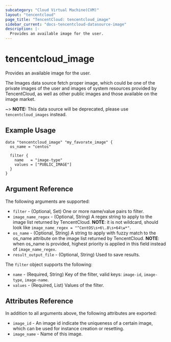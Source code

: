 ```yaml
---
subcategory: "Cloud Virtual Machine(CVM)"
layout: "tencentcloud"
page_title: "TencentCloud: tencentcloud_image"
sidebar_current: "docs-tencentcloud-datasource-image"
description: |-
  Provides an available image for the user.
---
```


# tencentcloud_image

Provides an available image for the user.

The Images data source fetch proper image, which could be one of the private images of the user and images of system resources provided by TencentCloud, as well as other public images and those available on the image market.

~> **NOTE:** This data source will be deprecated, please use `tencentcloud_images` instead.

## Example Usage

```hcl
data "tencentcloud_image" "my_favorate_image" {
  os_name = "centos"

  filter {
    name   = "image-type"
    values = ["PUBLIC_IMAGE"]
  }
}
```

## Argument Reference

The following arguments are supported:

* `filter` - (Optional, Set) One or more name/value pairs to filter.
* `image_name_regex` - (Optional, String) A regex string to apply to the image list returned by TencentCloud. **NOTE**: it is not wildcard, should look like `image_name_regex = "^CentOS\s+6\.8\s+64\w*"`.
* `os_name` - (Optional, String) A string to apply with fuzzy match to the os_name attribute on the image list returned by TencentCloud. **NOTE**: when os_name is provided, highest priority is applied in this field instead of `image_name_regex`.
* `result_output_file` - (Optional, String) Used to save results.

The `filter` object supports the following:

* `name` - (Required, String) Key of the filter, valid keys: `image-id`, `image-type`, `image-name`.
* `values` - (Required, List) Values of the filter.

## Attributes Reference

In addition to all arguments above, the following attributes are exported:

* `image_id` - An image id indicate the uniqueness of a certain image,  which can be used for instance creation or resetting.
* `image_name` - Name of this image.


